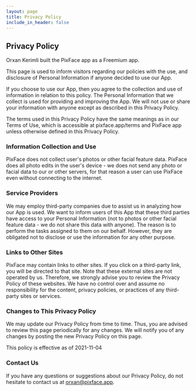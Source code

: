 ```yaml
---
layout: page
title: Privacy Policy
include_in_header: false
---
```


## Privacy Policy

Orxan Kerimli built the PixFace app as a Freemium app.

This page is used to inform visitors regarding our policies with the use, and disclosure of Personal Information if anyone decided to use our App.

If you choose to use our App, then you agree to the collection and use of information in relation to this policy. The Personal Information that we collect is used for providing and improving the App. We will not use or share your information with anyone except as described in this Privacy Policy.

The terms used in this Privacy Policy have the same meanings as in our Terms of Use, which is accessible at pixface.app/terms and PixFace app unless otherwise defined in this Privacy Policy.

### Information Collection and Use

PixFace does not collect user's photos or other facial feature data. PixFace does all photo edits in the user's device - we does not send any photo or facial data to our or other servers, for that reason a user can use PixFace even without connecting to the internet.

### Service Providers

We may employ third-party companies due to assist us in analyzing how our App is used. We want to inform users of this App that these third parties have access to your Personal Information (not to photos or other facial feature data - we do not share this data with anyone). The reason is to perform the tasks assigned to them on our behalf. However, they are obligated not to disclose or use the information for any other purpose.

### Links to Other Sites

PixFace may contain links to other sites. If you click on a third-party link, you will be directed to that site. Note that these external sites are not operated by us. Therefore, we strongly advise you to review the Privacy Policy of these websites. We have no control over and assume no responsibility for the content, privacy policies, or practices of any third-party sites or services.

### Changes to This Privacy Policy

We may update our Privacy Policy from time to time. Thus, you are advised to review this page periodically for any changes. We will notify you of any changes by posting the new Privacy Policy on this page.

This policy is effective as of 2021-11-04


### Contact Us

If you have any questions or suggestions about our Privacy Policy, do not hesitate to contact us at orxan@pixface.app.

